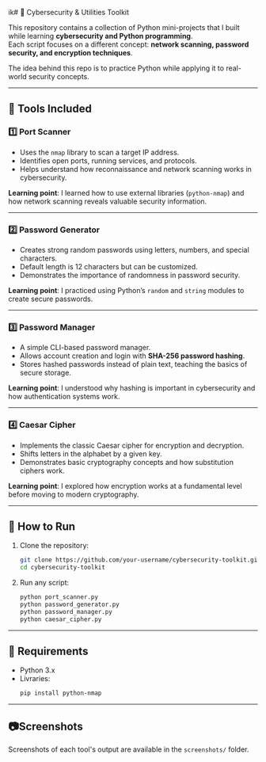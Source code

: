 ik# 🔐 Cybersecurity & Utilities Toolkit  

This repository contains a collection of Python mini-projects that I built while learning **cybersecurity and Python programming**.  
Each script focuses on a different concept: **network scanning, password security, and encryption techniques**.  

The idea behind this repo is to practice Python while applying it to real-world security concepts.  

---

## 📂 Tools Included  

### 1️⃣ Port Scanner  
- Uses the `nmap` library to scan a target IP address.  
- Identifies open ports, running services, and protocols.  
- Helps understand how reconnaissance and network scanning works in cybersecurity.  

**Learning point**: I learned how to use external libraries (`python-nmap`) and how network scanning reveals valuable security information.  

---

### 2️⃣ Password Generator  
- Creates strong random passwords using letters, numbers, and special characters.  
- Default length is 12 characters but can be customized.  
- Demonstrates the importance of randomness in password security.  

**Learning point**: I practiced using Python’s `random` and `string` modules to create secure passwords.  

---

### 3️⃣ Password Manager  
- A simple CLI-based password manager.  
- Allows account creation and login with **SHA-256 password hashing**.  
- Stores hashed passwords instead of plain text, teaching the basics of secure storage.  

**Learning point**: I understood why hashing is important in cybersecurity and how authentication systems work.  

---

### 4️⃣ Caesar Cipher  
- Implements the classic Caesar cipher for encryption and decryption.  
- Shifts letters in the alphabet by a given key.  
- Demonstrates basic cryptography concepts and how substitution ciphers work.  

**Learning point**: I explored how encryption works at a fundamental level before moving to modern cryptography.  

---

## 🚀 How to Run  

1. Clone the repository:  
   ```bash
   git clone https://github.com/your-username/cybersecurity-toolkit.git
   cd cybersecurity-toolkit

2. Run any script:
   ```bash
   python port_scanner.py
   python password_generator.py
   python password_manager.py
   python caesar_cipher.py

---

## 📌 Requirements 

- Python 3.x
- Livraries:
  ```bash
  pip install python-nmap

---

## 📷Screenshots 

Screenshots of each tool's output are available in the `screenshots/` folder.

